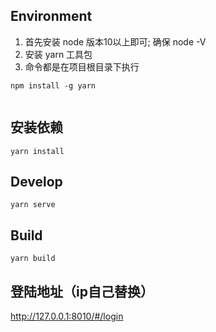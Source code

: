 ## Environment

1. 首先安装  node  版本10以上即可; 确保 node -V
2. 安装 yarn 工具包
3. 命令都是在项目根目录下执行
```
npm install -g yarn


```

## 安装依赖
```
yarn install
```

## Develop 
    yarn serve

## Build
    yarn build

## 登陆地址（ip自己替换）
http://127.0.0.1:8010/#/login

